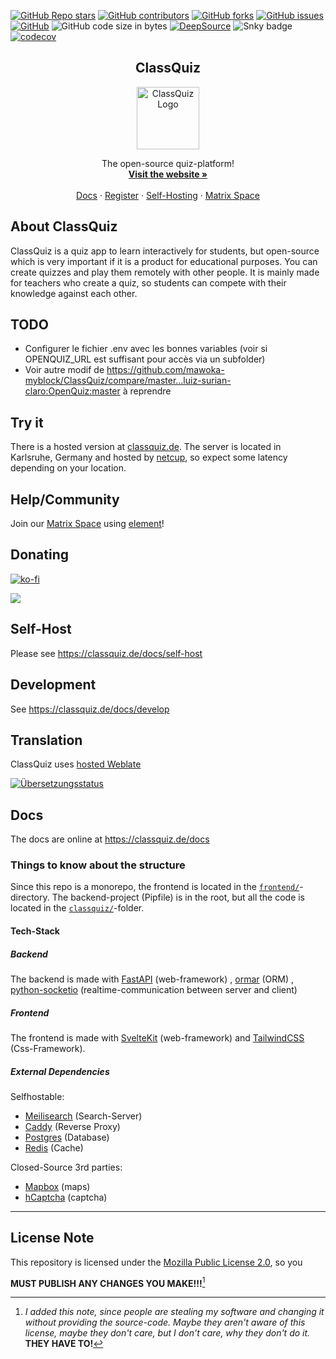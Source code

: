 <!--
SPDX-FileCopyrightText: 2023 Marlon W (Mawoka)

SPDX-License-Identifier: MPL-2.0
-->

<a href="https://github.com/mawoka-myblock/ClassQuiz/stargazers"><img alt="GitHub Repo stars" src="https://img.shields.io/github/stars/mawoka-myblock/classquiz?style=for-the-badge"></a>
<a href="https://github.com/mawoka-myblock/ClassQuiz/graphs/contributors"><img alt="GitHub contributors" src="https://img.shields.io/github/contributors/mawoka-myblock/classquiz?color=green&style=for-the-badge"></a>
<a href="https://github.com/mawoka-myblock/ClassQuiz/network/members"><img alt="GitHub forks" src="https://img.shields.io/github/forks/mawoka-myblock/classquiz?style=for-the-badge"></a>
<a href="https://github.com/mawoka-myblock/ClassQuiz/issues?q=is%3Aissue+is%3Aopen+sort%3Aupdated-desc"><img alt="GitHub issues" src="https://img.shields.io/github/issues/mawoka-myblock/classquiz?style=for-the-badge"></a>
<a href="https://github.com/mawoka-myblock/ClassQuiz/blob/master/LICENSE"><img alt="GitHub" src="https://img.shields.io/github/license/mawoka-myblock/classquiz?style=for-the-badge"></a>
<img alt="GitHub code size in bytes" src="https://img.shields.io/github/languages/code-size/mawoka-myblock/classquiz?style=for-the-badge">
[![DeepSource](https://deepsource.io/gh/mawoka-myblock/ClassQuiz.svg/?label=active+issues&show_trend=true&token=5-2Na9HN-2CXcGkHjah_Rk09&style=for-the-badge)](https://deepsource.io/gh/mawoka-myblock/ClassQuiz/)
<img alt="Snky badge" src="https://img.shields.io/badge/Snyk-Check-success?style=for-the-badge">
[![codecov](https://codecov.io/gh/mawoka-myblock/ClassQuiz/branch/master/graph/badge.svg?token=7CHK2A0AMO)](https://codecov.io/gh/mawoka-myblock/ClassQuiz)

<div align='center'>
    <h2 align='center'>ClassQuiz</h2>
    <img src='logo.png' alt='ClassQuiz Logo' height='100px' width='100px'>
    <p align='center'>
        The open-source quiz-platform!
        <br/>
        <a href='https://classquiz.de/'><strong>Visit the website »</strong></a>
        <br />
        <br />
        <a href='https://classquiz.de/docs'>Docs</a>
        ·
        <a href='https://classquiz.de/account/register'>Register</a>
        ·
        <a href='https://classquiz.de/docs/self-host'>Self-Hosting</a>
        ·
        <a href='https://matrix.to/#/#classquiz:matrix.org'>Matrix Space</a>
    </p>
</div>


## About ClassQuiz

ClassQuiz is a quiz app to learn interactively for students,
but open-source which is very important if it is a product for educational
purposes.
You can create quizzes and play them remotely with other people.
It is mainly made for teachers who create a
quiz, so students can compete with their knowledge against each other.

## TODO 
- Configurer le fichier .env avec les bonnes variables (voir si OPENQUIZ_URL est suffisant pour accès via un subfolder)
- Voir autre modif de https://github.com/mawoka-myblock/ClassQuiz/compare/master...luiz-surian-claro:OpenQuiz:master à reprendre

## Try it

There is a hosted version at [classquiz.de](https://classquiz.de?utm_medium=Github&utm_source=Readme). The server is
located in Karlsruhe, Germany and hosted by [netcup](https://mawoka.eu/redir?token=2), so expect some latency depending
on your location.

## Help/Community

Join our [Matrix Space](https://matrix.to/#/#classquiz:matrix.org) using [element](https://app.element.io)!

## Donating

[![ko-fi](https://ko-fi.com/img/githubbutton_sm.svg)](https://ko-fi.com/K3K3CK3ES)

<a href="https://liberapay.com/Mawoka/donate"><img src="https://img.shields.io/liberapay/goal/Mawoka.svg?logo=liberapay"></a>

## Self-Host

Please see https://classquiz.de/docs/self-host

## Development

See https://classquiz.de/docs/develop

## Translation

ClassQuiz uses [hosted Weblate](https://hosted.weblate.org/engage/classquiz/)


<a href="https://hosted.weblate.org/engage/classquiz/">
<img src="https://hosted.weblate.org/widgets/classquiz/-/frontend/multi-auto.svg" alt="Übersetzungsstatus" />
</a>

## Docs

The docs are online at https://classquiz.de/docs

### Things to know about the structure

Since this repo is a monorepo, the frontend is located in
the [`frontend/`](https://github.com/mawoka-myblock/ClassQuiz/tree/master/frontend)-directory.
The backend-project (Pipfile) is in the root, but all the code is located in
the [`classquiz/`](https://github.com/mawoka-myblock/ClassQuiz/tree/master/frontend)-folder.

#### Tech-Stack

##### Backend

The backend is made with [FastAPI](https://fastapi.tiangolo.com/) (web-framework)
, [ormar](https://github.com/collerek/ormar/) (ORM)
, [python-socketio](https://python-socketio.readthedocs.io/en/latest/) (realtime-communication between server and
client)

##### Frontend

The frontend is made with [SvelteKit](https://kit.svelte.dev/) (web-framework)
and [TailwindCSS](https://tailwindcss.com/) (Css-Framework).

##### External Dependencies

Selfhostable:

- [Meilisearch](https://www.meilisearch.com/) (Search-Server)
- [Caddy](https://caddyserver.com/) (Reverse Proxy)
- [Postgres](https://www.postgresql.org/) (Database)
- [Redis](https://redis.io/) (Cache)

Closed-Source 3rd parties:

- [Mapbox](https://www.mapbox.com/) (maps)
- [hCaptcha](https://www.hcaptcha.com/) (captcha)

---

## License Note

This repository is licensed under the [Mozilla Public License 2.0](https://www.mozilla.org/en-US/MPL/2.0/), so you

**MUST PUBLISH ANY CHANGES YOU MAKE!!!**[^1]

[^1]: _I added this note, since people are stealing my software and changing it without providing the source-code. Maybe
they
aren't aware of this license, maybe they don't care, but I don't care, why they don't do it._ **THEY HAVE TO!**
